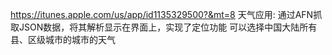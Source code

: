 https://itunes.apple.com/us/app/id1135329500?&mt=8
天气应用: 通过AFN抓取JSON数据，将其解析显示在界面上，实现了定位功能 可以选择中国大陆所有县、区级城市的城市的天气
